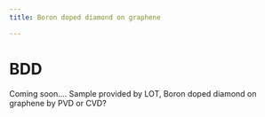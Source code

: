 ```yaml
---
title: Boron doped diamond on graphene

---
```

# BDD
Coming soon....
Sample provided by LOT, Boron doped diamond on graphene by PVD or CVD? 

